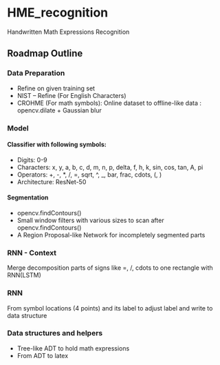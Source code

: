 # HME_recognition
Handwritten Math Expressions Recognition

## Roadmap Outline
### Data Preparation
  - Refine on given training set
  - NIST – Refine (For English Characters)
  - CROHME (For math symbols): Online dataset to offline-like data : opencv.dilate + Gaussian blur

### Model
#### Classifier with following symbols:
  - Digits: 0-9
  - Characters: x, y, a, b, c, d, m, n, p, delta, f, h, k, sin, cos, tan, A, pi
  - Operators: +, -, \*, /, =, sqrt, ^, \_, bar, frac, cdots, (, )
  - Architecture: ResNet-50

#### Segmentation
  - opencv.findContours()
  - Small window filters with various sizes to scan after opencv.findContours()
  - A Region Proposal-like Network for incompletely segmented parts

### RNN - Context
Merge decomposition parts of signs like =, /, cdots to one rectangle with RNN(LSTM)

### RNN
From symbol locations (4 points) and its label to adjust label and write to data structure

### Data structures and helpers
  - Tree-like ADT to hold math expressions
  - From ADT to latex